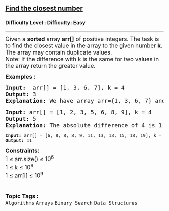 <h2><a href="https://www.geeksforgeeks.org/problems/find-the-closest-number5513/1?page=1&category=Binary%20Search&sortBy=difficulty">Find the closest number</a></h2><h3>Difficulty Level : Difficulty: Easy</h3><hr><div class="problems_problem_content__Xm_eO"><p><span style="font-size: 18px;">Given a <strong>sorted</strong> array <strong>arr[]</strong> of positive integers. The task is to find the closest value in the array to the given number <strong>k</strong>. The array may contain duplicate values.<br></span><span style="font-size: 18px;">Note: If the difference with k is the same for two values in the array return the greater value.<br></span></p>
<p><span style="font-size: 18px;"><strong>Examples :</strong></span></p>
<pre><span style="font-size: 18px;"><strong>Input:</strong>  arr[] = [1, 3, 6, 7], k = 4
<strong>Output:</strong> 3
<strong>Explanation: </strong>We have array arr={1, 3, 6, 7} and target is 4. If we look at the absolute difference of target with every element of the array we will get { |1-4|, |3-4|, |6-4|, |7-4| }  = {3, 1, 2, 3}. So, the closest number is <strong>3.</strong>
</span></pre>
<pre><span style="font-size: 18px;"><strong>Input: </strong>arr[] = [1, 2, 3, 5, 6, 8, 9], k = 4
<strong>Output: </strong>5<br><strong>Explanation: </strong>The absolute difference of 4 is 1 from both 3 and 5. According to the question, we have to return greater value, which is 5.<br></span></pre>
<pre><strong>Input: </strong>arr[] = [6, 8, 8, 8, 9, 11, 13, 13, 15, 18, 19], k = 10
<strong>Output: </strong>11</pre>
<p><span style="font-size: 18px;"><strong>Constraints:</strong><br>1 ≤ arr.size() ≤ 10<sup>6</sup><br>1 ≤ k ≤ 10<sup>9</sup><br>1 ≤ arr[i] ≤ 10<sup>9</sup></span></p></div><br><p><span style=font-size:18px><strong>Topic Tags : </strong><br><code>Algorithms</code>&nbsp;<code>Arrays</code>&nbsp;<code>Binary Search</code>&nbsp;<code>Data Structures</code>&nbsp;